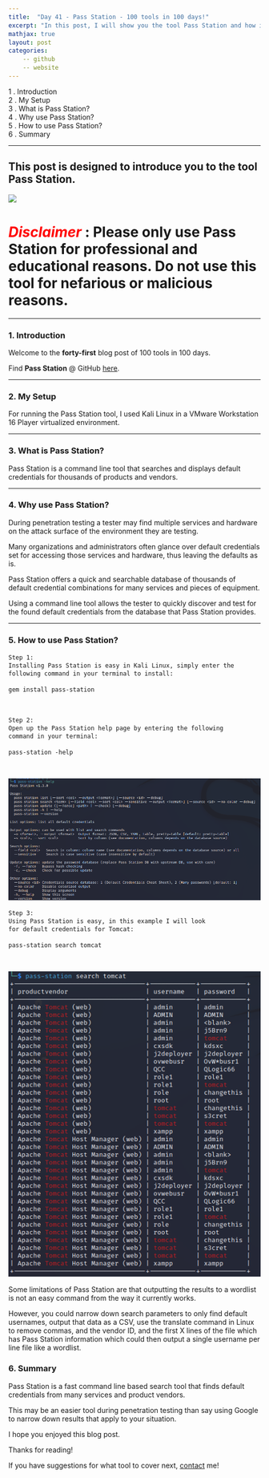 ```yaml
---
title:  "Day 41 - Pass Station - 100 tools in 100 days!"
excerpt: "In this post, I will show you the tool Pass Station and how it works."
mathjax: true
layout: post
categories:
    -- github
    -- website
---
```


1 . Introduction
<br>
2 . My Setup
<br>
3 . What is Pass Station?
<br>
4 . Why use Pass Station?
<br>
5 . How to use Pass Station?
<br>
6 . Summary

---

## This post is designed to introduce you to the tool Pass Station.

![](https://sec-it.github.io/pass-station/_media/logo.png)

# <span style="color:red">***Disclaimer***</span> : **Please only use Pass Station for professional and educational reasons. Do not use this tool for nefarious or malicious reasons.**

---

### 1. **Introduction**

Welcome to the **forty-first** blog post of 100 tools in 100 days.<br> 

Find **Pass Station** @ GitHub [here](https://github.com/sec-it/pass-station).

---

### 2. **My Setup**

For running the Pass Station tool, I used Kali Linux in a VMware Workstation 16 Player virtualized environment.

---

### 3. **What is Pass Station?**

 Pass Station is a command line tool that searches and displays default credentials for thousands of products and vendors.

---

### 4. **Why use Pass Station?**

During penetration testing a tester may find multiple services and hardware on the attack surface of the environment they are testing. 

Many organizations and administrators often glance over default credentials set for accessing those services and hardware, thus leaving the defaults as is. 

Pass Station offers a quick and searchable database of thousands of default credential combinations for many services and pieces of equipment. 

Using a command line tool allows the tester to quickly discover and test for the found default credentials from the database that Pass Station provides. 


---

### 5. **How to use Pass Station?**

    Step 1:
    Installing Pass Station is easy in Kali Linux, simply enter the 
    following command in your terminal to install:

    gem install pass-station

<br>

    Step 2:
    Open up the Pass Station help page by entering the following 
    command in your terminal:

    pass-station -help

<br>

![](https://raw.githubusercontent.com/matthewomccorkle/matthewomccorkle.github.io/master/_posts/assets/100%20tools/passstation/pass1.PNG)

    Step 3:
    Using Pass Station is easy, in this example I will look 
    for default credentials for Tomcat:

    pass-station search tomcat

<br>

![](https://raw.githubusercontent.com/matthewomccorkle/matthewomccorkle.github.io/master/_posts/assets/100%20tools/passstation/pass2.PNG)

Some limitations of Pass Station are that outputting the results to a wordlist is not an easy command from the way it currently works.

However, you could narrow down search parameters to only find default usernames, output that data as a CSV, use the translate command in Linux to remove commas, and the vendor ID, and the first X lines of the file which has Pass Station information which could then output a single username per line file like a wordlist. 



### 6. **Summary**

Pass Station is a fast command line based search tool that finds default credentials from many services and product vendors. 

This may be an easier tool during penetration testing than say using Google to narrow down results that apply to your situation. 

I hope you enjoyed this blog post.

Thanks for reading!<br>

If you have suggestions for what tool to cover next, [contact](mailto:matthew.o.mccorkle@gmail.com) me!
